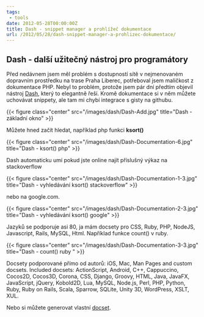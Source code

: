 ```yaml
---
tags:
 - tools
date: 2012-05-28T00:00:00Z
title: Dash - snippet manager a prohlížeč dokumentace
url: /2012/05/28/dash-snippet-manager-a-prohlizec-dokumentace/
---
```


## Dash - další užitečný nástroj pro programátory

Před nedávnem jsem měl problém s dostupností sítě v nejmenovaném dopravním prostředku na trase Praha Liberec, potřeboval jsem maličkost z dokumentace PHP. Nebyl to problém, protože jsem pár dní předtím objevil nástroj [Dash](https://kapeli.com/dash/), který to elegantně řeší. Kromě dokumentace si v něm můžete uchovávat snippety, ale tam mi chybí integrace s gisty na githubu.

<!--more-->

{{< figure class="center" src="/images/dash/Dash-Add.jpg" title="Dash - základní okno" >}}

Můžete hned začít hledat, například php funkci **ksort()**

{{< figure class="center" src="/images/dash/Dash-Documentation-6.jpg" title="Dash - ksort() php" >}}

Dash automaticku umí pokud jste online najít příslušný výkaz na stackoverflow

{{< figure class="center" src="/images/dash/Dash-Documentation-1-3.jpg" title="Dash - vyhledávání ksort() stackoverflow" >}}

nebo na google.com.

{{< figure class="center" src="/images/dash/Dash-Documentation-2-3.jpg" title="Dash - vyhledávání ksort() google" >}}

Jazyků se podporuje asi 80, ja mám docsety pro CSS, Ruby, PHP, NodeJS, Javascript, Rails, MySQL, Html. Například funkce count() v ruby.

{{< figure class="center" src="/images/dash/Dash-Documentation-3-3.jpg" title="Dash - count() ruby " >}}

Docsety podporované přímo od autorů: iOS, Mac, Man Pages and custom docsets. Included docsets: ActionScript, Android, C++, Cappuccino, Cocos2D, Cocos3D, Corona, CSS, Django, Groovy, HTML, Java, JavaFX, JavaScript, jQuery, Kobold2D, Lua, MySQL, Node.js, Perl, PHP, Python, Ruby, Ruby on Rails, Scala, Sparrow, SQLite, Unity 3D, WordPress, XSLT, XUL.

Nebo si můžete generovat vlastní [docset](https://kapeli.com/docsets/).




